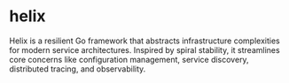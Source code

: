 # helix
Helix​ is a resilient Go framework that abstracts infrastructure complexities for modern service architectures. Inspired by spiral stability, it streamlines core concerns like configuration management, service discovery, distributed tracing, and observability.
